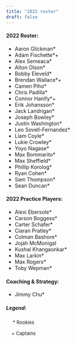 ```yaml
---
title: "2022 roster"
draft: false
---
```


#### 2022 Roster:

- Aaron Glickman*
- Adam Fischette*+
- Alex Semeaca*
- Alton Olson*
- Bobby Eleveld*
- Brendan Wallace*+
- Camen Piho*
- Chris Padilla*
- Connor Hanify*+
- Erik Johansson*
- Jack Landrigan*
- Joseph Bowley*
- Justin Washington*
- Leo Sovell-Fernandez*
- Liam Coyle*
- Lukie Crowley*
- Yoyo Nagase*
- Max Bommarito*
- Max Sheffield*
- Phillip Korolog*
- Ryan Cohen*
- Sam Thompson*
- Sean Duncan*

#### 2022 Practice Players:

- Alexi Ebersole*
- Carson Boggess*
- Carter Schafer*
- Ciaran Pratley*
- Colman Bashore*
- Jojah McMonigal
- Kushal Khangaonkar*
- Max Larkin*
- Max Rogers*
- Toby Wepman*

#### Coaching & Strategy:

- Jimmy Chu*

##### Legend:
<font size="2">
&nbsp;&nbsp;&nbsp;&nbsp; * Rookies

&nbsp;&nbsp;&nbsp;&nbsp;\+ Captains
</font>
